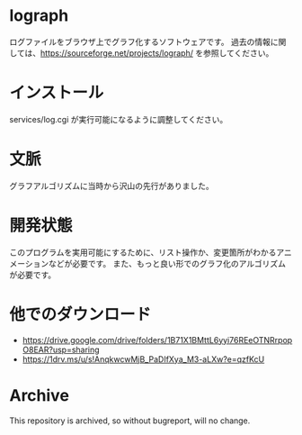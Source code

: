 # lograph
ログファイルをブラウザ上でグラフ化するソフトウェアです。
過去の情報に関しては、https://sourceforge.net/projects/lograph/ を参照してください。

# インストール
services/log.cgi が実行可能になるように調整してください。

# 文脈
グラフアルゴリズムに当時から沢山の先行がありました。

# 開発状態
このプログラムを実用可能にするために、リスト操作か、変更箇所がわかるアニメーションなどが必要です。
また、もっと良い形でのグラフ化のアルゴリズムが必要です。

# 他でのダウンロード
* https://drive.google.com/drive/folders/1B71X1BMttL6yyi76REeOTNRrpopO8EAR?usp=sharing
* https://1drv.ms/u/s!AnqkwcwMjB_PaDIfXya_M3-aLXw?e=qzfKcU

# Archive
This repository is archived, so without bugreport, will no change.
